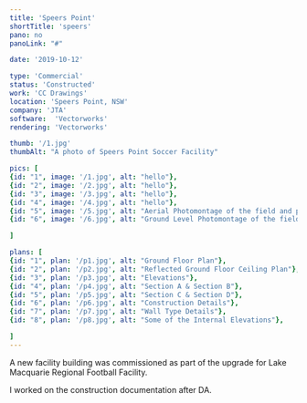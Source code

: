 ```yaml
---
title: 'Speers Point'
shortTitle: 'speers'
pano: no
panoLink: "#"

date: '2019-10-12'

type: 'Commercial'
status: 'Constructed'
work: 'CC Drawings'
location: 'Speers Point, NSW'
company: 'JTA'
software:  'Vectorworks'
rendering: 'Vectorworks'

thumb: '/1.jpg'
thumbAlt: "A photo of Speers Point Soccer Facility"

pics: [
{id: "1", image: '/1.jpg', alt: "hello"},
{id: "2", image: '/2.jpg', alt: "hello"},
{id: "3", image: '/3.jpg', alt: "hello"},
{id: "4", image: '/4.jpg', alt: "hello"},
{id: "5", image: '/5.jpg', alt: "Aerial Photomontage of the field and proposed facility building"},
{id: "6", image: '/6.jpg', alt: "Ground Level Photomontage of the field and proposed facility building"}

]

plans: [
{id: "1", plan: '/p1.jpg', alt: "Ground Floor Plan"},
{id: "2", plan: '/p2.jpg', alt: "Reflected Ground Floor Ceiling Plan"},
{id: "3", plan: '/p3.jpg', alt: "Elevations"},
{id: "4", plan: '/p4.jpg', alt: "Section A & Section B"},
{id: "5", plan: '/p5.jpg', alt: "Section C & Section D"},
{id: "6", plan: '/p6.jpg', alt: "Construction Details"},
{id: "7", plan: '/p7.jpg', alt: "Wall Type Details"},
{id: "8", plan: '/p8.jpg', alt: "Some of the Internal Elevations"},

]
---
```


A new facility building was commissioned as part of the upgrade for Lake Macquarie Regional Football Facility.

I worked on the construction documentation after DA.